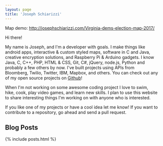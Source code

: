 ```yaml
---
layout: page
title: 'Joseph Schiarizzi'
---
```

Map demo: http://josephschiarizzi.com/Virginia-dems-election-map-2017/

Hi there!  

My name is Joseph, and I'm a developer with goals.  I make things like android apps, interactive & custom styled maps, software in C and Java, creative encryption solutions, and Raspberry Pi & Arduino gadgets.  I know Java, C, C++, PHP, HTML & CSS, Git, C#, jQuery, node.js, Python and probably a few others by now.  I've built projects using APIs from Bloomberg, Twilio, Twitter, IBM, Mapbox, and others.  You can check out any of my open source projects on [Github](https://github.com/jschiarizzi)!

When I'm not working on some awesome coding project I love to swim, hike, cook, play video games, and learn new skills.  I plan to use this website to share interesting things I'm working on with anyone who is interested.

If you like one of my projects or have a cool idea let me know!  If you want to contribute to a repository, go ahead and send a pull request.




Blog Posts
---------------------

{% include posts.html %}
